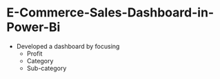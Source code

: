 # E-Commerce-Sales-Dashboard-in-Power-Bi
- Developed a dashboard by focusing
  - Profit
  - Category
  - Sub-category
    
